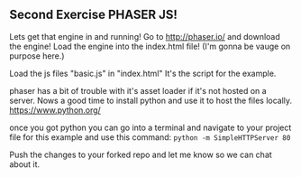 ## Second Exercise PHASER JS! 

Lets get that engine in and running! Go to http://phaser.io/ and download the engine!
Load the engine into the index.html file! (I'm gonna be vauge on purpose here.)

Load the js files "basic.js" in "index.html" It's the script for the example. 

phaser has a bit of trouble with it's asset loader if it's not hosted on a server. 
Nows a good time to install python and use it to host the files locally. 
https://www.python.org/

once you got python you can go into a terminal and navigate to your project file for this example and use this command: 
``` python -m SimpleHTTPServer 80 ```


Push the changes to your forked repo and let me know so we can chat about it. 
